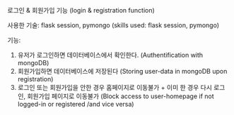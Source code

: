 로그인 & 회원가입 기능 
(login & registration function)

사용한 기술: flask session, pymongo 
(skills used: flask session, pymongo)

기능: 
1) 유저가 로그인하면 데이터베이스에서 확인한다. 
   (Authentification with mongoDB) 
2) 회원가입하면 데이터베이스에 저장된다 
   (Storing user-data in mongoDB upon registration) 
3) 로그인 또는 회원가입을 안한 경우 홈페이지로 이동불가 + 이미 한 경우 다시 로그인, 회원가입 페이지로 이동불가 
   (Block access to user-homepage if not logged-in or registered /and vice versa) 
